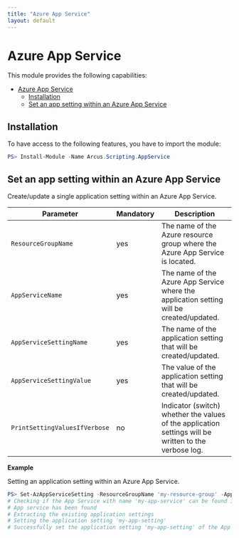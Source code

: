 ```yaml
---
title: "Azure App Service"
layout: default
---
```


# Azure App Service

This module provides the following capabilities:
- [Azure App Service](#azure-app-service)
  - [Installation](#installation)
  - [Set an app setting within an Azure App Service](#set-an-app-setting-within-an-azure-app-service)

## Installation

To have access to the following features, you have to import the module:

```powershell
PS> Install-Module -Name Arcus.Scripting.AppService
```

## Set an app setting within an Azure App Service

Create/update a single application setting within an Azure App Service.

| Parameter                     | Mandatory   | Description                                                                                           |
| ----------------------------- | ----------- | ----------------------------------------------------------------------------------------------------- |
| `ResourceGroupName`           | yes         | The name of the Azure resource group where the Azure App Service is located.                          |
| `AppServiceName`              | yes         | The name of the Azure App Service where the application setting will be created/updated.              |
| `AppServiceSettingName`       | yes         | The name of the application setting that will be created/updated.                                     |
| `AppServiceSettingValue`      | yes         | The value of the application setting that will be created/updated.                                    |
| `PrintSettingValuesIfVerbose` | no          | Indicator (switch) whether the values of the application settings will be written to the verbose log. |

**Example**  

Setting an application setting within an Azure App Service.  
```powershell
PS> Set-AzAppServiceSetting -ResourceGroupName 'my-resource-group' -AppServiceName 'my-app-service' -AppServiceSettingName 'my-app-setting' -AppServiceSettingValue 'my-value'
# Checking if the App Service with name 'my-app-service' can be found in the resource group 'my-resource-group'
# App service has been found
# Extracting the existing application settings
# Setting the application setting 'my-app-setting'
# Successfully set the application setting 'my-app-setting' of the App Service 'my-app-service' within resource group 'my-resource-group'
```
